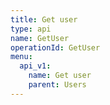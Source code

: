 ```yaml
---
title: Get user
type: api
name: GetUser
operationId: GetUser
menu:
  api_v1:
    name: Get user
    parent: Users
---
```

